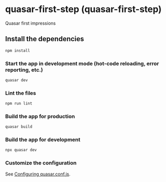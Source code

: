 # quasar-first-step (quasar-first-step)

Quasar first impressions

## Install the dependencies

```bash
npm install
```

### Start the app in development mode (hot-code reloading, error reporting, etc.)

```bash
quasar dev
```

### Lint the files

```bash
npm run lint
```

### Build the app for production

```bash
quasar build
```

### Build the app for development

```bash
npx quasar dev
```

### Customize the configuration

See [Configuring quasar.conf.js](https://quasar.dev/quasar-cli/quasar-conf-js).

